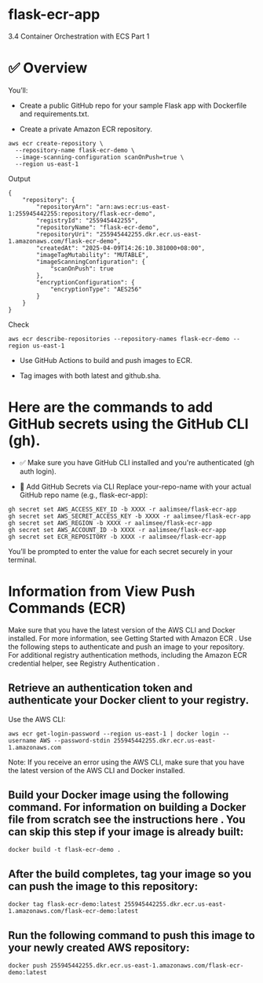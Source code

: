 # flask-ecr-app
3.4 Container Orchestration with ECS Part 1

# ✅ Overview
You’ll:

- Create a public GitHub repo for your sample Flask app with Dockerfile and requirements.txt.

- Create a private Amazon ECR repository.
```
aws ecr create-repository \
  --repository-name flask-ecr-demo \
  --image-scanning-configuration scanOnPush=true \
  --region us-east-1
```
Output
```
{
    "repository": {
        "repositoryArn": "arn:aws:ecr:us-east-1:255945442255:repository/flask-ecr-demo",
        "registryId": "255945442255",
        "repositoryName": "flask-ecr-demo",
        "repositoryUri": "255945442255.dkr.ecr.us-east-1.amazonaws.com/flask-ecr-demo",
        "createdAt": "2025-04-09T14:26:10.381000+08:00",
        "imageTagMutability": "MUTABLE",
        "imageScanningConfiguration": {
            "scanOnPush": true
        },
        "encryptionConfiguration": {
            "encryptionType": "AES256"
        }
    }
}
```
Check
```
aws ecr describe-repositories --repository-names flask-ecr-demo --region us-east-1
```

- Use GitHub Actions to build and push images to ECR.

- Tag images with both latest and github.sha.

# Here are the commands to add GitHub secrets using the GitHub CLI (gh).

- ✅ Make sure you have GitHub CLI installed and you're authenticated (gh auth login).

- 🔐 Add GitHub Secrets via CLI
Replace your-repo-name with your actual GitHub repo name (e.g., flask-ecr-app):

```
gh secret set AWS_ACCESS_KEY_ID -b XXXX -r aalimsee/flask-ecr-app
gh secret set AWS_SECRET_ACCESS_KEY -b XXXX -r aalimsee/flask-ecr-app
gh secret set AWS_REGION -b XXXX -r aalimsee/flask-ecr-app
gh secret set AWS_ACCOUNT_ID -b XXXX -r aalimsee/flask-ecr-app
gh secret set ECR_REPOSITORY -b XXXX -r aalimsee/flask-ecr-app
```

You’ll be prompted to enter the value for each secret securely in your terminal.

# Information from View Push Commands (ECR)
Make sure that you have the latest version of the AWS CLI and Docker installed. For more information, see Getting Started with Amazon ECR .
Use the following steps to authenticate and push an image to your repository. For additional registry authentication methods, including the Amazon ECR credential helper, see Registry Authentication .

## Retrieve an authentication token and authenticate your Docker client to your registry. 
Use the AWS CLI:
```
aws ecr get-login-password --region us-east-1 | docker login --username AWS --password-stdin 255945442255.dkr.ecr.us-east-1.amazonaws.com
```
Note: If you receive an error using the AWS CLI, make sure that you have the latest version of the AWS CLI and Docker installed.

## Build your Docker image using the following command. For information on building a Docker file from scratch see the instructions here . You can skip this step if your image is already built:
```
docker build -t flask-ecr-demo .
```

## After the build completes, tag your image so you can push the image to this repository:
```
docker tag flask-ecr-demo:latest 255945442255.dkr.ecr.us-east-1.amazonaws.com/flask-ecr-demo:latest
```

## Run the following command to push this image to your newly created AWS repository:
```
docker push 255945442255.dkr.ecr.us-east-1.amazonaws.com/flask-ecr-demo:latest
```